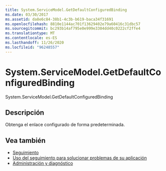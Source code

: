 ```yaml
---
title: System.ServiceModel.GetDefaultConfiguredBinding
ms.date: 03/30/2017
ms.assetid: da8e6c84-38b1-4c3b-b619-baca34f31691
ms.openlocfilehash: 8810e1144ac701f13629402e79a60416c31dbc57
ms.sourcegitcommit: bc293b14af795e0e999e3304dd40c0222cf2ffe4
ms.translationtype: MT
ms.contentlocale: es-ES
ms.lasthandoff: 11/26/2020
ms.locfileid: "96248557"
---
```

# <a name="systemservicemodelgetdefaultconfiguredbinding"></a>System.ServiceModel.GetDefaultConfiguredBinding

System.ServiceModel.GetDefaultConfiguredBinding  
  
## <a name="description"></a>Descripción  

 Obtenga el enlace configurado de forma predeterminada.  
  
## <a name="see-also"></a>Vea también

- [Seguimiento](index.md)
- [Uso del seguimiento para solucionar problemas de su aplicación](using-tracing-to-troubleshoot-your-application.md)
- [Administración y diagnóstico](../index.md)
